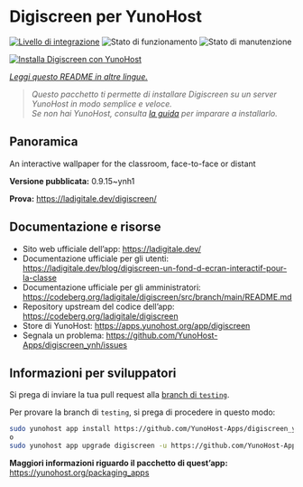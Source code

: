 <!--
N.B.: Questo README è stato automaticamente generato da <https://github.com/YunoHost/apps/tree/master/tools/readme_generator>
NON DEVE essere modificato manualmente.
-->

# Digiscreen per YunoHost

[![Livello di integrazione](https://dash.yunohost.org/integration/digiscreen.svg)](https://dash.yunohost.org/appci/app/digiscreen) ![Stato di funzionamento](https://ci-apps.yunohost.org/ci/badges/digiscreen.status.svg) ![Stato di manutenzione](https://ci-apps.yunohost.org/ci/badges/digiscreen.maintain.svg)

[![Installa Digiscreen con YunoHost](https://install-app.yunohost.org/install-with-yunohost.svg)](https://install-app.yunohost.org/?app=digiscreen)

*[Leggi questo README in altre lingue.](./ALL_README.md)*

> *Questo pacchetto ti permette di installare Digiscreen su un server YunoHost in modo semplice e veloce.*  
> *Se non hai YunoHost, consulta [la guida](https://yunohost.org/install) per imparare a installarlo.*

## Panoramica

An interactive wallpaper for the classroom, face-to-face or distant


**Versione pubblicata:** 0.9.15~ynh1

**Prova:** <https://ladigitale.dev/digiscreen/>
## Documentazione e risorse

- Sito web ufficiale dell’app: <https://ladigitale.dev/>
- Documentazione ufficiale per gli utenti: <https://ladigitale.dev/blog/digiscreen-un-fond-d-ecran-interactif-pour-la-classe>
- Documentazione ufficiale per gli amministratori: <https://codeberg.org/ladigitale/digiscreen/src/branch/main/README.md>
- Repository upstream del codice dell’app: <https://codeberg.org/ladigitale/digiscreen>
- Store di YunoHost: <https://apps.yunohost.org/app/digiscreen>
- Segnala un problema: <https://github.com/YunoHost-Apps/digiscreen_ynh/issues>

## Informazioni per sviluppatori

Si prega di inviare la tua pull request alla [branch di `testing`](https://github.com/YunoHost-Apps/digiscreen_ynh/tree/testing).

Per provare la branch di `testing`, si prega di procedere in questo modo:

```bash
sudo yunohost app install https://github.com/YunoHost-Apps/digiscreen_ynh/tree/testing --debug
o
sudo yunohost app upgrade digiscreen -u https://github.com/YunoHost-Apps/digiscreen_ynh/tree/testing --debug
```

**Maggiori informazioni riguardo il pacchetto di quest’app:** <https://yunohost.org/packaging_apps>
